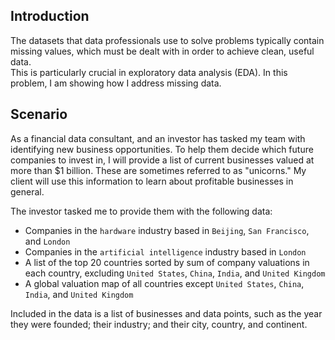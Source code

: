 ## Introduction

The datasets that data professionals use to solve problems typically contain missing values, which must be dealt with in order to achieve clean, useful data.   
This is particularly crucial in exploratory data analysis (EDA). In this problem, I am showing how I address missing data. 

## Scenario
As a financial data consultant, and an investor has tasked my team with identifying new business opportunities. To help them decide which future companies to invest in, I will provide a list of current businesses valued at more than $1 billion. These are sometimes referred to as "unicorns." My client will use this information to learn about profitable businesses in general.

The investor tasked me to provide them with the following data: 
- Companies in the `hardware` industry based in `Beijing`, `San Francisco`, and `London` 
- Companies in the `artificial intelligence` industry based in `London`
- A list of the top 20 countries sorted by sum of company valuations in each country, excluding `United States`, `China`, `India`, and `United Kingdom`
- A global valuation map of all countries except `United States`, `China`, `India`, and `United Kingdom`

Included in the data is a list of businesses and data points, such as the year they were founded; their industry; and their city, country, and continent. 

